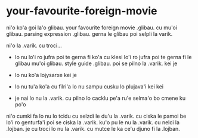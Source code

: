 # your-favourite-foreign-movie
ni'o ko'a goi la'o glibau. your favourite foreign movie .glibau. cu mu'oi glibau. parsing expression .glibau. gerna le glibau poi selpli la varik.

ni'o la .varik. cu troci...

* lo nu lo'i ro jufra poi te gerna fi ko'a cu klesi lo'i ro jufra poi te gerna fi le glibau mu'oi glibau. style guide .glibau. poi se pilno la .varik. kei je

* lo nu ko'a lojysarxe kei je

* lo nu tu'a ko'a cu filri'a lo nu sampu cusku lo plujava'i kei kei

* je nai lo nu la .varik. cu pilno lo cacklu pe'a ru'e selma'o bo cmene ku po'o

ni'o cumki fa lo nu lo tcidu cu selzdi le du'u la .varik. cu ciska le pamoi be lo'i ro genturfa'i poi se ciska la .varik. ku'o pu le nu la .varik. cu nelci la .lojban. je cu troci lo nu la .varik. cu mutce le ka ce'u djuno fi la .lojban.

